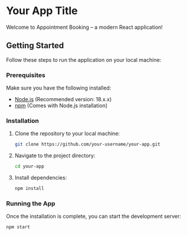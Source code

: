# Your App Title

Welcome to Appointment Booking – a modern React application!

## Getting Started

Follow these steps to run the application on your local machine:

### Prerequisites

Make sure you have the following installed:

- [Node.js](https://nodejs.org/) (Recommended version: 18.x.x)
- [npm](https://www.npmjs.com/) (Comes with Node.js installation)

### Installation

1. Clone the repository to your local machine:

    ```bash
    git clone https://github.com/your-username/your-app.git
    ```

2. Navigate to the project directory:

    ```bash
    cd your-app
    ```

3. Install dependencies:

    ```bash
    npm install
    ```

### Running the App

Once the installation is complete, you can start the development server:

```bash
npm start
